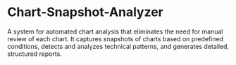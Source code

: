# Chart-Snapshot-Analyzer
A system for automated chart analysis that eliminates the need for manual review of each chart. It captures snapshots of charts based on predefined conditions, detects and analyzes technical patterns, and generates detailed, structured reports.
